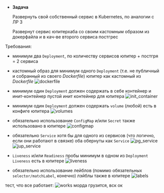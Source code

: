 - **Задача**
    
    Развернуть свой собственный сервис в Kubernetes, по аналогии с ЛР 3

    Развернут сервис юпитерхаба со своим кастомным образом из докерфайла и в кач-ве второго сервиса постгрес 

Требования:

- минимум два `Deployment`, по количеству сервисов
юпитер + постгря = 2 сервиса

- кастомный образ для минимум одного `Deployment` (т.е. не публичный и собранный из своего *Dockerfile*)
юпитер как кастомный из *Dockerfile*
![dockerfile](https://github.com/yuzik/itmo_devops/assets/60525058/74118083-bbeb-457f-9bde-c4325d5d1d64)
- минимум один `Deployment` должен содержать в себе контейнер и инит-контейнер
пустой инит контейнер для юпитера
![init_container](https://github.com/yuzik/itmo_devops/assets/60525058/cf4c959f-e93f-4305-9b66-038df70b3efb)
- минимум один `Deployment`
должен содержать `volume` (любой)
есть в конфиге юпитера 
  ![volumes](https://github.com/yuzik/itmo_devops/assets/60525058/8d83631a-cd1a-4bb8-a05d-551af8a92caf)
- обязательно использование `ConfigMap` и/или `Secret`
также использовано в юпитере
 ![configmap](https://github.com/yuzik/itmo_devops/assets/60525058/e91a1969-5531-4620-abc5-bfd1e8b43868)
- обязательно `Service` хотя бы для одного из сервисов (что логично, если они работают в связке)
оба обернуты как `Service` 
![pg_service](https://github.com/yuzik/itmo_devops/assets/60525058/5e95b8e1-74cb-419c-b7b2-f35285143f14)
![jup_service](https://github.com/yuzik/itmo_devops/assets/60525058/3a3ae420-d8fa-4c55-b8d2-922205bc1462)
- `Liveness` и/или `Readiness` пробы минимум в одном из `Deployment`
`Liveness` есть в юпитере
![liveness](https://github.com/yuzik/itmo_devops/assets/60525058/f115cc03-1f3e-4602-9a38-3fb559d2974a)
- обязательно использование лейблов (помимо обязательных `selector/matchLabel`, конечно)
лэйблы также в юпитере 
![labels](https://github.com/yuzik/itmo_devops/assets/60525058/d8af25a1-78a5-4d87-977f-46b0e3ddcbed)

тест, что все работает:
![works](https://github.com/yuzik/itmo_devops/assets/60525058/235a0968-7c7a-4a15-81fc-fb0cb0b4aa8f)
морда грузится, вск ок
